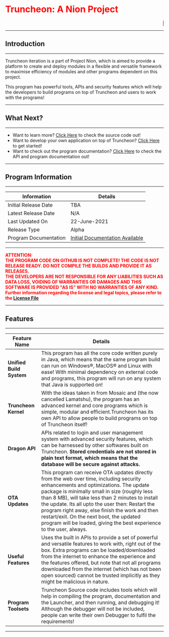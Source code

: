 # <span style="color:red">**Truncheon: A Nion Project**</span>

<marquee>| Project Lamatshu has been cancelled and based on the observations made in Mosaic, Project Truncheon will continue in those footsteps. | Development has been slow, but will not stop. | APIs and Core Programs are being rewritten completely to optimize memory usage and improve performance. So far, it has worked out well. | A new Release may appear in May or June, if possible :) |</marquee>

---

## Introduction

---

Truncheon iteration is a part of Project Nion, which is aimed to provide a platform to create and deploy modules in a flexible and versatile framework to maximise efficiency of modules and other programs dependent on this project.

This program has powerful tools, APIs and security features which will help the developers to build programs on top of Truncheon and users to work with the programs!

---

## What Next?

---

* Want to learn more? [Click Here](https://github.com/DAK404/Truncheon) to check the source code out!  
* Want to develop your own application on top of Truncheon? [Click Here](Readme.md) to get started!  
* Want to check out the program documentation? [Click Here](https://dak404.github.io/Truncheon/Documentation/index.html) to check the API and program documentation out!

---

## Program Information

---

| Information | Details |
--- | --- 
| Initial Release Date | TBA |
| Latest Release Date | N/A |
| Last Updated On | 22-June-2021 |
| Release Type | Alpha |
| Program Documentation | [Initial Documentation Available](https://dak404.github.io/Truncheon/Documentation/index.html) |

---

<span style="color:#FF0000">**ATTENTION:  
THE PROGRAM CODE ON GITHUB IS NOT COMPLETE! THE CODE IS NOT RELEASE READY. DO NOT COMPILE THE BUILDS AND PROVIDE IT AS RELEASES.  
THE DEVELOPERS ARE NOT RESPONSIBLE FOR ANY LIABILITIES SUCH AS DATA LOSS, VOIDING OF WARRANTIES OR DAMAGES AND THIS SOFTWARE IS PROVIDED "AS IS" WITH NO WARRANTIES OF ANY KIND. 
Further information regarding the license and legal topics, please refer to the [License File](License.md)**

---

## Features

---

| Feature Name | Details |
| --- | --- |
|**Unified Build System** | This program has all the core code written purely in Java, which means that the same program build can run on Windows&reg;, MacOS&reg; and Linux with ease! With minimal dependency on external code and programs, this program will run on any system that Java is supported on! |
|**Truncheon Kernel** | With the ideas taken in from Mosaic and (the now cancelled Lamatshu), the program has an advanced kernel and core programs which is simple, modular and efficient.Truncheon has its own API to allow people to build programs on top of Truncheon itself! |
|**Dragon API** | APIs related to login and user management system with advanced security features, which can be harnessed by other softwares built on Truncheon. **Stored credentials are not stored in plain text format, which means that the database will be secure against attacks.**|
|**OTA Updates** | This program can receive OTA updates directly from the web over time, including security enhancements and optimizations. The update package is minimally small in size (roughly less than 8 MB), will take less than 2 minutes to install the update. Its all upto the user then: Restart the program right away, else finish the work and then restart/exit. On the next boot, the updated program will be loaded, giving the best experience to the user, always. |
|**Useful Features**| Uses the built in APIs to provide a set of powerful and versatile features to work with, right out of the box. Extra programs can be loaded/downloaded from the internet to enhance the experience and the features offered, but note that not all programs downloaded from the internet (which has not been open sourced) cannot be trusted implicitly as they might be malicious in nature.
|**Program Toolsets**| Truncheon Source code includes tools which will help in compiling the program, documentation and the Launcher, and then running, and debugging it! Although the debugger will not be included, people can write their own Debugger to fulfil the requirements!

---
